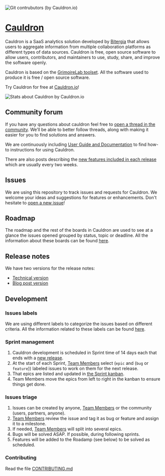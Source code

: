 ![Git contrubutors (by Cauldron.io)](https://cauldron.io/project/4195/git_contributors.svg)

# [Cauldron](https://cauldron.io)

Cauldron is a SaaS analytics solution developed by [Bitergia](https://bitergia.com/) that allows users to aggregate information from multiple collaboration platforms as different types of data sources. Cauldron is free, open source software to allow users, contributors, and maintainers to use, study, share, and improve the software openly.

Cauldron is based on the [GrimoireLab toolset](https://chaoss.github.io/grimoirelab). All the software used to produce it is free / open source software.

Try Cauldron for free at [Cauldron.io](https://cauldron.io/)!

![Stats about Cauldron by Cauldron.io](https://cauldron.io/project/4195/stats.svg)

## Community forum

If you have any questions about cauldron feel free to [open a thread in the community](https://community.cauldron.io/c/support-feedback/2). We’ll be able to better follow threads, along with making it easier for you to find solutions and answers.

We are continuously including [User Guide and Documentation](https://community.cauldron.io/c/docs/6) to find how-to instructions for using Cauldron.

There are also posts describing the [new features included in each release](https://community.cauldron.io/c/announcements/5) which are usually every two weeks.  

## Issues

We are using this repository to track issues and requests for Cauldron. We welcome your ideas and suggestions for features or enhancements. Don't hesitate to [open a new issue](https://gitlab.com/cauldronio/cauldron/-/issues/new)!


## Roadmap

The roadmap and the rest of the boards in Cauldron are used to see at a glance the issues opened grouped by status, topic or deadline. All the information about these boards can be found [here](BOARDS.md).


## Release notes

We have two versions for the release notes:
- [Technical version](releases/README.md)
- [Blog post version](https://community.cauldron.io/c/announcements/5)  


## Development


### Issues labels

We are using different labels to categorize the issues based on different criteria. All the information related to these labels can be found [here](LABELS.md).


### Sprint management

1. Cauldron development is scheduled in Sprint time of 14 days each that ends with a [new release](https://gitlab.com/cauldronio/cauldron/-/tree/master/releases).
2. At the start of each Sprint, [Team Members](https://gitlab.com/cauldronio/cauldron/-/project_members) select (`epic` and (`bug` or `feature`)) labeled issues to work on them for the next release.
3. That epics are listed and updated in [the Sprint kanban](https://gitlab.com/groups/cauldronio/-/boards/994133?scope=all&utf8=%E2%9C%93&state=opened&label_name[]=Epic&milestone_title=%23started).
4. Team Members move the epics from left to right in the kanban to ensure things get done.


### Issues triage

1. Issues can be created by anyone, [Team Members](https://gitlab.com/groups/cauldronio/-/group_members) or the community (users, partners, anyone).
2. [Team Members](https://gitlab.com/groups/cauldronio/-/group_members) review the issue and tag it as bug or feature and assign it to a milestone.
3. If needed, [Team Members](https://gitlab.com/groups/cauldronio/-/group_members) will split into several epics.
4. Bugs will be solved ASAP. If possible, during following sprints.
5. Features will be added to the Roadamp (see below) to be solved as scheduled.


### Contributing

Read the file [CONTRIBUTING.md](./CONTRIBUTING.md)
